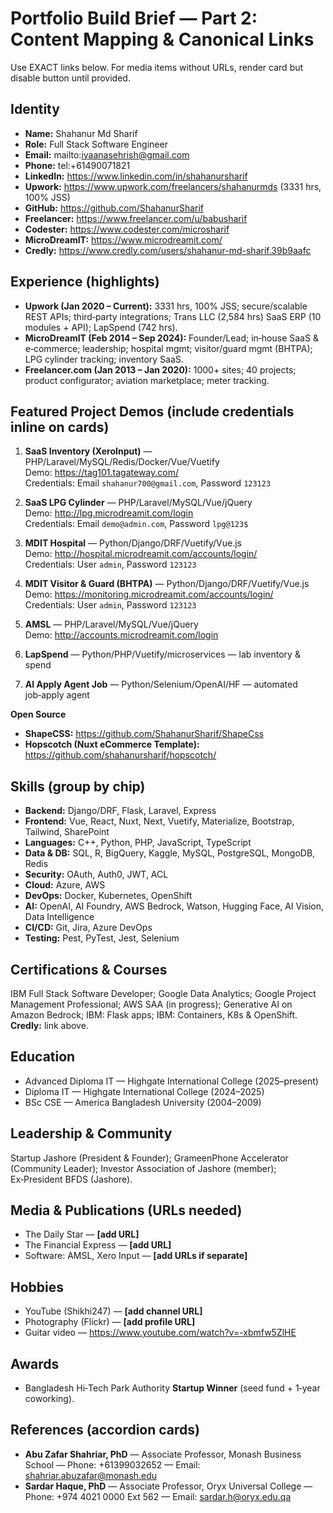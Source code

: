 # Portfolio Build Brief — Part 2: Content Mapping & Canonical Links

Use EXACT links below. For media items without URLs, render card but disable button until provided.

## Identity
- **Name:** Shahanur Md Sharif
- **Role:** Full Stack Software Engineer
- **Email:** mailto:iyaanasehrish@gmail.com
- **Phone:** tel:+61490071821
- **LinkedIn:** https://www.linkedin.com/in/shahanursharif
- **Upwork:** https://www.upwork.com/freelancers/shahanurmds (3331 hrs, 100% JSS)
- **GitHub:** https://github.com/ShahanurSharif
- **Freelancer:** https://www.freelancer.com/u/babusharif
- **Codester:** https://www.codester.com/microsharif
- **MicroDreamIT:** https://www.microdreamit.com/
- **Credly:** https://www.credly.com/users/shahanur-md-sharif.39b9aafc

## Experience (highlights)
- **Upwork (Jan 2020 – Current):** 3331 hrs, 100% JSS; secure/scalable REST APIs; third‑party integrations; Trans LLC (2,584 hrs) SaaS ERP (10 modules + API); LapSpend (742 hrs).
- **MicroDreamIT (Feb 2014 – Sep 2024):** Founder/Lead; in‑house SaaS & e‑commerce; leadership; hospital mgmt; visitor/guard mgmt (BHTPA); LPG cylinder tracking; inventory SaaS.
- **Freelancer.com (Jan 2013 – Jan 2020):** 1000+ sites; 40 projects; product configurator; aviation marketplace; meter tracking.

## Featured Project Demos (include credentials inline on cards)
1) **SaaS Inventory (XeroInput)** — PHP/Laravel/MySQL/Redis/Docker/Vue/Vuetify  
   Demo: https://tag101.tagateway.com/  
   Credentials: Email `shahanur700@gmail.com`, Password `123123`

2) **SaaS LPG Cylinder** — PHP/Laravel/MySQL/Vue/jQuery  
   Demo: http://lpg.microdreamit.com/login  
   Credentials: Email `demo@admin.com`, Password `lpg@123$`

3) **MDIT Hospital** — Python/Django/DRF/Vuetify/Vue.js  
   Demo: http://hospital.microdreamit.com/accounts/login/  
   Credentials: User `admin`, Password `123123`

4) **MDIT Visitor & Guard (BHTPA)** — Python/Django/DRF/Vuetify/Vue.js  
   Demo: https://monitoring.microdreamit.com/accounts/login/  
   Credentials: User `admin`, Password `123123`

5) **AMSL** — PHP/Laravel/MySQL/Vue/jQuery  
   Demo: http://accounts.microdreamit.com/login

6) **LapSpend** — Python/PHP/Vuetify/microservices — lab inventory & spend

7) **AI Apply Agent Job** — Python/Selenium/OpenAI/HF — automated job‑apply agent

**Open Source**
- **ShapeCSS:** https://github.com/ShahanurSharif/ShapeCss
- **Hopscotch (Nuxt eCommerce Template):** https://github.com/shahanursharif/hopscotch/

## Skills (group by chip)
- **Backend:** Django/DRF, Flask, Laravel, Express
- **Frontend:** Vue, React, Nuxt, Next, Vuetify, Materialize, Bootstrap, Tailwind, SharePoint
- **Languages:** C++, Python, PHP, JavaScript, TypeScript
- **Data & DB:** SQL, R, BigQuery, Kaggle, MySQL, PostgreSQL, MongoDB, Redis
- **Security:** OAuth, Auth0, JWT, ACL
- **Cloud:** Azure, AWS
- **DevOps:** Docker, Kubernetes, OpenShift
- **AI:** OpenAI, AI Foundry, AWS Bedrock, Watson, Hugging Face, AI Vision, Data Intelligence
- **CI/CD:** Git, Jira, Azure DevOps
- **Testing:** Pest, PyTest, Jest, Selenium

## Certifications & Courses
IBM Full Stack Software Developer; Google Data Analytics; Google Project Management Professional; AWS SAA (in progress); Generative AI on Amazon Bedrock; IBM: Flask apps; IBM: Containers, K8s & OpenShift.  
**Credly:** link above.

## Education
- Advanced Diploma IT — Highgate International College (2025–present)
- Diploma IT — Highgate International College (2024–2025)
- BSc CSE — America Bangladesh University (2004–2009)

## Leadership & Community
Startup Jashore (President & Founder); GrameenPhone Accelerator (Community Leader); Investor Association of Jashore (member); Ex‑President BFDS (Jashore).

## Media & Publications (URLs needed)
- The Daily Star — **[add URL]**
- The Financial Express — **[add URL]**
- Software: AMSL, Xero Input — **[add URLs if separate]**

## Hobbies
- YouTube (Shikhi247) — **[add channel URL]**
- Photography (Flickr) — **[add profile URL]**
- Guitar video — https://www.youtube.com/watch?v=-xbmfw5ZlHE

## Awards
- Bangladesh Hi‑Tech Park Authority **Startup Winner** (seed fund + 1‑year coworking).

## References (accordion cards)
- **Abu Zafar Shahriar, PhD** — Associate Professor, Monash Business School — Phone: +61399032652 — Email: shahriar.abuzafar@monash.edu
- **Sardar Haque, PhD** — Associate Professor, Oryx Universal College — Phone: +974 4021 0000 Ext 562 — Email: sardar.h@oryx.edu.qa
